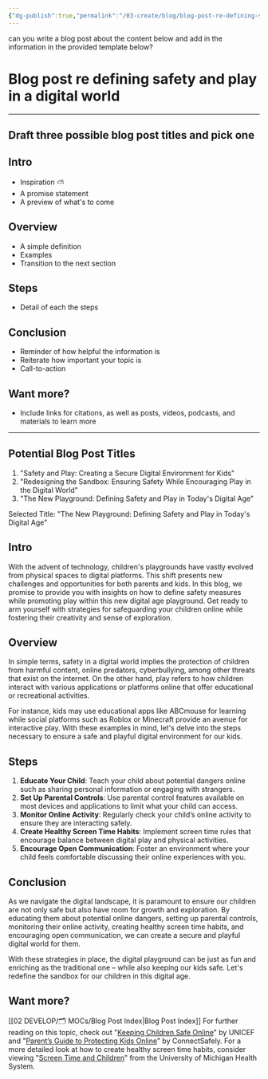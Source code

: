 ```yaml
---
{"dg-publish":true,"permalink":"/03-create/blog/blog-post-re-defining-safety-and-play-in-a-digital-world/"}
---
```



can you write a blog post about the content below and add in the information in the provided template below? 
# Blog post re defining safety and play in a digital world

---
## Draft three possible blog post titles and pick one

## Intro
* Inspiration ⛅
* A promise statement
* A preview of what's to come

## Overview
* A simple definition
* Examples
* Transition to the next section

## Steps
* Detail of each the steps

## Conclusion
* Reminder of how helpful the information is
* Reiterate how important your topic is
* Call-to-action

## Want more?

- Include links for citations, as well as posts, videos, podcasts, and materials to learn more






---
## Potential Blog Post Titles
1. "Safety and Play: Creating a Secure Digital Environment for Kids"
2. "Redesigning the Sandbox: Ensuring Safety While Encouraging Play in the Digital World"
3. "The New Playground: Defining Safety and Play in Today's Digital Age"

Selected Title: "The New Playground: Defining Safety and Play in Today's Digital Age"

## Intro
With the advent of technology, children's playgrounds have vastly evolved from physical spaces to digital platforms. This shift presents new challenges and opportunities for both parents and kids. In this blog, we promise to provide you with insights on how to define safety measures while promoting play within this new digital age playground. Get ready to arm yourself with strategies for safeguarding your children online while fostering their creativity and sense of exploration.

## Overview
In simple terms, safety in a digital world implies the protection of children from harmful content, online predators, cyberbullying, among other threats that exist on the internet. On the other hand, play refers to how children interact with various applications or platforms online that offer educational or recreational activities.

For instance, kids may use educational apps like ABCmouse for learning while social platforms such as Roblox or Minecraft provide an avenue for interactive play. With these examples in mind, let's delve into the steps necessary to ensure a safe and playful digital environment for our kids.

## Steps
1. **Educate Your Child**: Teach your child about potential dangers online such as sharing personal information or engaging with strangers.
2. **Set Up Parental Controls**: Use parental control features available on most devices and applications to limit what your child can access.
3. **Monitor Online Activity**: Regularly check your child’s online activity to ensure they are interacting safely.
4. **Create Healthy Screen Time Habits**: Implement screen time rules that encourage balance between digital play and physical activities.
5. **Encourage Open Communication**: Foster an environment where your child feels comfortable discussing their online experiences with you.

## Conclusion
As we navigate the digital landscape, it is paramount to ensure our children are not only safe but also have room for growth and exploration. By educating them about potential online dangers, setting up parental controls, monitoring their online activity, creating healthy screen time habits, and encouraging open communication, we can create a secure and playful digital world for them.

With these strategies in place, the digital playground can be just as fun and enriching as the traditional one – while also keeping our kids safe. Let's redefine the sandbox for our children in this digital age.

## Want more?

[[02 DEVELOP/🗂️ MOCs/Blog Post Index\|Blog Post Index]]
For further reading on this topic, check out "[Keeping Children Safe Online](https://www.unicef.org/end-violence/how-keep-your-child-safe-online)" by UNICEF and "[Parent’s Guide to Protecting Kids Online](https://www.connectsafely.org/guides-2/)" by ConnectSafely. For a more detailed look at how to create healthy screen time habits, consider viewing "[Screen Time and Children](https://www.med.umich.edu/yourchild/topics/screentime.htm)" from the University of Michigan Health System.